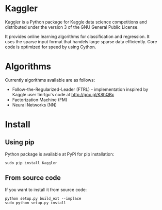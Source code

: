 # Kaggler
Kaggler is a Python package for Kaggle data science competitions and distributed under the version 3 of the GNU General Public License.

It provides online learning algorithms for classification and regression.  It uses the sparse input format that handels large sparse data efficiently.  Core code is optimized for speed by using Cython.

# Algorithms
Currently algorithms available are as follows:
* Follow-the-Regularized-Leader (FTRL) - implementation inspired by Kaggle user tinrtgu's code at http://goo.gl/K8hQBx
* Factorization Machine (FM)
* Neural Networks (NN)

# Install
## Using pip
Python package is available at PyPi for pip installation:
```
sudo pip install Kaggler
```

## From source code
If you want to install it from source code:
```
python setup.py build_ext --inplace
sudo python setup.py install
```

